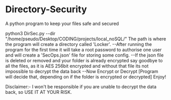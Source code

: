 # Directory-Security
A python program to keep your files safe and secured

python3 DirSec.py --dir "/home/pseudo/Desktop/CODING/projects/local_noSQL/"
The path is where the program will create a directory called 'Locker'.
--After running the program for the first time it will take a root password to authorise one user and will create a 'SecOps.json' file for storing some config.
--If the json file is deleted or removed and your folder is already encrypted say goodbye to all the files, as it is AES 256bit encrypted and without that file its not impossible to decrypt the data back
--Now Encrypt or Decrypt [Program will decide that, depending on if the folder is encrypted or decrypted] Enjoy!

Disclaimer:-
I won't be responsible if you are unable to decrypt the data back, so USE IT AT YOUR RISK.
